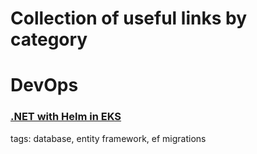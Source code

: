 # Collection of useful links by category

# DevOps
### [.NET with Helm in EKS](https://andrewlock.net/deploying-asp-net-core-applications-to-kubernetes-part-8-running-database-migrations-using-jobs-and-init-containers)
tags: database, entity framework, ef migrations

